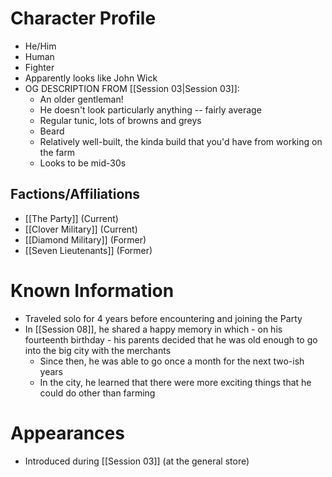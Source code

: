 # Character Profile
- He/Him
- Human
- Fighter
- Apparently looks like John Wick
- OG DESCRIPTION FROM [[Session 03|Session 03]]:
	-  An older gentleman!
	- He doesn't look particularly anything -- fairly average
	- Regular tunic, lots of browns and greys
	- Beard
	- Relatively well-built, the kinda build that you'd have from working on the farm
	- Looks to be mid-30s

## Factions/Affiliations
- [[The Party]] (Current)
- [[Clover Military]] (Current)
- [[Diamond Military]] (Former)
- [[Seven Lieutenants]] (Former)

# Known Information
- Traveled solo for 4 years before encountering and joining the Party
- In [[Session 08]], he shared a happy memory in which - on his fourteenth birthday - his parents decided that he was old enough to go into the big city with the merchants
	 - Since then, he was able to go once a month for the next two-ish years
	 - In the city, he learned that there were more exciting things that he could do other than farming

# Appearances
- Introduced during [[Session 03]] (at the general store)